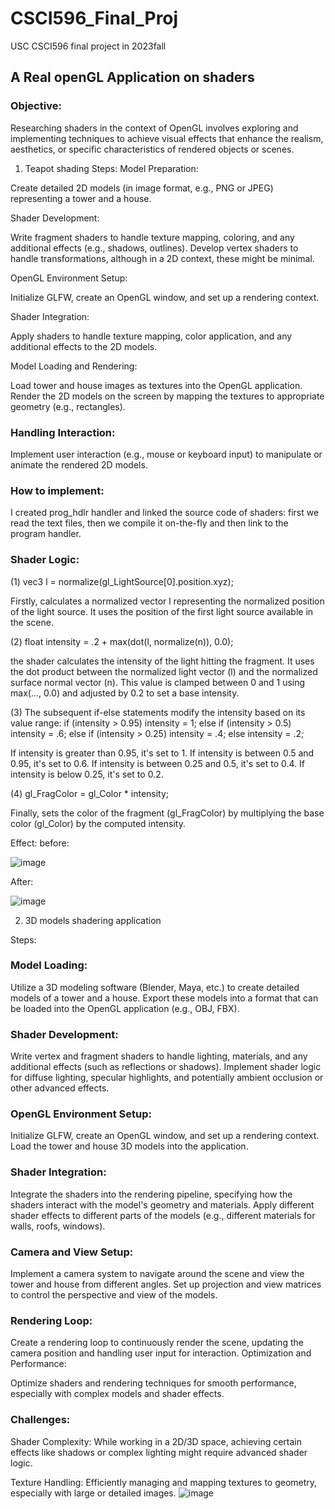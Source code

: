 # CSCI596_Final_Proj
USC CSCI596 final project in 2023fall 


## A Real openGL Application on shaders

### Objective:

Researching shaders in the context of OpenGL involves exploring and implementing techniques to achieve visual effects that enhance the realism, aesthetics, or specific characteristics of rendered objects or scenes.


1. Teapot shading 
Steps:
Model Preparation:

Create detailed 2D models (in image format, e.g., PNG or JPEG) representing a tower and a house.

Shader Development:

Write fragment shaders to handle texture mapping, coloring, and any additional effects (e.g., shadows, outlines).
Develop vertex shaders to handle transformations, although in a 2D context, these might be minimal.

OpenGL Environment Setup:

Initialize GLFW, create an OpenGL window, and set up a rendering context.

Shader Integration:

Apply shaders to handle texture mapping, color application, and any additional effects to the 2D models.

Model Loading and Rendering:

Load tower and house images as textures into the OpenGL application.
Render the 2D models on the screen by mapping the textures to appropriate geometry (e.g., rectangles).

### Handling Interaction:

Implement user interaction (e.g., mouse or keyboard input) to manipulate or animate the rendered 2D models.

### How to implement: 
I created prog_hdlr handler and linked the source code of shaders: first we read the text files, then we compile it on-the-fly and then link to the program handler.

### Shader Logic:
(1) vec3 l = normalize(gl_LightSource[0].position.xyz);

Firstly, calculates a normalized vector l representing the normalized position of the light source. It uses the position of the first light source available in the scene.

(2) float intensity = .2 + max(dot(l, normalize(n)), 0.0);

the shader calculates the intensity of the light hitting the fragment. It uses the dot product between the normalized light vector (l) and the normalized surface normal vector (n). This value is clamped between 0 and 1 using max(..., 0.0) and adjusted by 0.2 to set a base intensity.

(3) The subsequent if-else statements modify the intensity based on its value range:
if (intensity > 0.95)
        intensity = 1;
    else if (intensity > 0.5)
        intensity = .6;
    else if (intensity > 0.25)
        intensity = .4;
    else
        intensity = .2;

If intensity is greater than 0.95, it's set to 1.
If intensity is between 0.5 and 0.95, it's set to 0.6.
If intensity is between 0.25 and 0.5, it's set to 0.4.
If intensity is below 0.25, it's set to 0.2.

(4) gl_FragColor = gl_Color * intensity;

Finally, sets the color of the fragment (gl_FragColor) by multiplying the base color (gl_Color) by the computed intensity.

Effect:
before:

![image](https://github.com/KatherineWang0527/CSCI596_Final_Proj/assets/62502208/4e2eb437-00aa-4cce-9019-75c3ac643f03)


After:

![image](https://github.com/KatherineWang0527/CSCI596_Final_Proj/assets/62502208/86542a87-1a35-4495-80d2-00f12b813534)

 


2. 3D models shadering application

Steps:

### Model Loading:

Utilize a 3D modeling software (Blender, Maya, etc.) to create detailed models of a tower and a house.
Export these models into a format that can be loaded into the OpenGL application (e.g., OBJ, FBX).

### Shader Development:

Write vertex and fragment shaders to handle lighting, materials, and any additional effects (such as reflections or shadows).
Implement shader logic for diffuse lighting, specular highlights, and potentially ambient occlusion or other advanced effects.

### OpenGL Environment Setup:

Initialize GLFW, create an OpenGL window, and set up a rendering context.
Load the tower and house 3D models into the application.

### Shader Integration:

Integrate the shaders into the rendering pipeline, specifying how the shaders interact with the model's geometry and materials.
Apply different shader effects to different parts of the models (e.g., different materials for walls, roofs, windows).

### Camera and View Setup:

Implement a camera system to navigate around the scene and view the tower and house from different angles.
Set up projection and view matrices to control the perspective and view of the models.

### Rendering Loop:

Create a rendering loop to continuously render the scene, updating the camera position and handling user input for interaction.
Optimization and Performance:

Optimize shaders and rendering techniques for smooth performance, especially with complex models and shader effects.


### Challenges:
Shader Complexity: While working in a 2D/3D space, achieving certain effects like shadows or complex lighting might require advanced shader logic.

Texture Handling: Efficiently managing and mapping textures to geometry, especially with large or detailed images.
![image](https://github.com/KatherineWang0527/CSCI596_Final_Proj/assets/62502208/128cab68-ae94-40ca-82ce-c4f48b3ffd6e)
